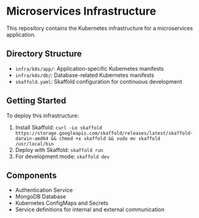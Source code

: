 # Microservices Infrastructure

This repository contains the Kubernetes infrastructure for a microservices application.

## Directory Structure

- `infra/k8s/app/`: Application-specific Kubernetes manifests
- `infra/k8s/db/`: Database-related Kubernetes manifests
- `skaffold.yaml`: Skaffold configuration for continuous development

## Getting Started

To deploy this infrastructure:

1. Install Skaffold: `curl -Lo skaffold https://storage.googleapis.com/skaffold/releases/latest/skaffold-darwin-amd64 && chmod +x skaffold && sudo mv skaffold /usr/local/bin`
2. Deploy with Skaffold: `skaffold run`
3. For development mode: `skaffold dev`

## Components

- Authentication Service
- MongoDB Database
- Kubernetes ConfigMaps and Secrets
- Service definitions for internal and external communication
